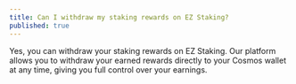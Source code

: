 ```yaml
---
title: Can I withdraw my staking rewards on EZ Staking?
published: true
---
```


Yes, you can withdraw your staking rewards on EZ Staking. Our platform allows you to withdraw your earned rewards directly to your Cosmos wallet at any time, giving you full control over your earnings.
